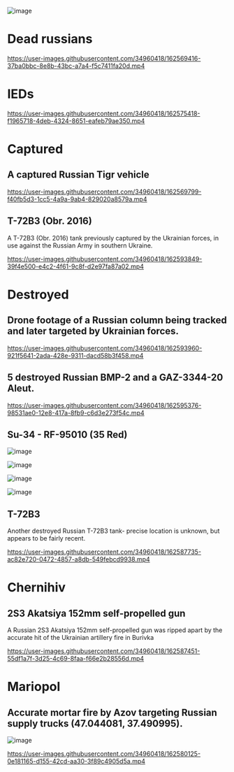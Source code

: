 ![image](https://user-images.githubusercontent.com/34960418/162573862-e7166145-27ef-4288-9ced-3ee3f5849532.png)


# Dead russians

https://user-images.githubusercontent.com/34960418/162569416-37ba0bbc-8e8b-43bc-a7a4-f5c7411fa20d.mp4


# IEDs

https://user-images.githubusercontent.com/34960418/162575418-f1965718-4deb-4324-8651-eafeb79ae350.mp4


# Captured

## A captured Russian Tigr vehicle

https://user-images.githubusercontent.com/34960418/162569799-f40fb5d3-1cc5-4a9a-9ab4-829020a8579a.mp4


## T-72B3 (Obr. 2016)

A T-72B3 (Obr. 2016) tank previously captured by the Ukrainian forces, in use against the Russian Army in southern Ukraine.

https://user-images.githubusercontent.com/34960418/162593849-39f4e500-e4c2-4f61-9c8f-d2e97fa87a02.mp4



# Destroyed

## Drone footage of a Russian column being tracked and later targeted by Ukrainian forces.

https://user-images.githubusercontent.com/34960418/162593960-921f5641-2ada-428e-9311-dacd58b3f458.mp4


## 5 destroyed Russian BMP-2 and a GAZ-3344-20 Aleut.

https://user-images.githubusercontent.com/34960418/162595376-98531ae0-12e8-417a-8fb9-c6d3e273f54c.mp4






## Su-34 - RF-95010 (35 Red)

![image](https://user-images.githubusercontent.com/34960418/162591312-b257cba0-e7c0-46a2-b6af-95256a3a10af.png)

![image](https://user-images.githubusercontent.com/34960418/162591300-74a19f5e-524b-4e1f-af01-5530d1d79311.png)

![image](https://user-images.githubusercontent.com/34960418/162591305-bbab91ec-5025-41e0-8bf7-20cc716a30c5.png)

![image](https://user-images.githubusercontent.com/34960418/162591308-ba29aab1-6da9-4e8d-81a0-8d61fc77b589.png)


## T-72B3

Another destroyed Russian T-72B3 tank- precise location is unknown, but appears to be fairly recent.

https://user-images.githubusercontent.com/34960418/162587735-ac82e720-0472-4857-a8db-549febcd9938.mp4


# Chernihiv

## 2S3 Akatsiya 152mm self-propelled gun

A Russian 2S3 Akatsiya 152mm self-propelled gun was ripped apart by the accurate hit of the Ukrainian artillery fire in Burivka

https://user-images.githubusercontent.com/34960418/162587451-55df1a7f-3d25-4c69-8faa-f66e2b28556d.mp4


# Mariopol

## Accurate mortar fire by Azov targeting Russian supply trucks (47.044081, 37.490995).

![image](https://user-images.githubusercontent.com/34960418/162580165-d591f5f3-e6b8-4653-aabd-e0269f83f49f.png)

https://user-images.githubusercontent.com/34960418/162580125-0e181165-d155-42cd-aa30-3f89c4905d5a.mp4

